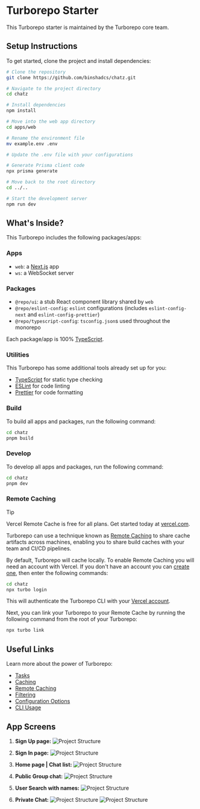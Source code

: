 # Turborepo Starter

This Turborepo starter is maintained by the Turborepo core team.

## Setup Instructions

To get started, clone the project and install dependencies:

```sh
# Clone the repository
git clone https://github.com/binshadcs/chatz.git

# Navigate to the project directory
cd chatz

# Install dependencies
npm install

# Move into the web app directory
cd apps/web

# Rename the environment file
mv example.env .env

# Update the .env file with your configurations

# Generate Prisma client code
npx prisma generate

# Move back to the root directory
cd ../..

# Start the development server
npm run dev
```

## What's Inside?

This Turborepo includes the following packages/apps:

### Apps

- `web`: a [Next.js](https://nextjs.org/) app
- `ws`: a WebSocket server

### Packages

- `@repo/ui`: a stub React component library shared by `web`
- `@repo/eslint-config`: `eslint` configurations (includes `eslint-config-next` and `eslint-config-prettier`)
- `@repo/typescript-config`: `tsconfig.json`s used throughout the monorepo

Each package/app is 100% [TypeScript](https://www.typescriptlang.org/).

### Utilities

This Turborepo has some additional tools already set up for you:

- [TypeScript](https://www.typescriptlang.org/) for static type checking
- [ESLint](https://eslint.org/) for code linting
- [Prettier](https://prettier.io) for code formatting

### Build

To build all apps and packages, run the following command:

```sh
cd chatz
pnpm build
```

### Develop

To develop all apps and packages, run the following command:

```sh
cd chatz
pnpm dev
```

### Remote Caching

> [!TIP]
> Vercel Remote Cache is free for all plans. Get started today at [vercel.com](https://vercel.com/signup?/signup?utm_source=remote-cache-sdk&utm_campaign=free_remote_cache).

Turborepo can use a technique known as [Remote Caching](https://turbo.build/repo/docs/core-concepts/remote-caching) to share cache artifacts across machines, enabling you to share build caches with your team and CI/CD pipelines.

By default, Turborepo will cache locally. To enable Remote Caching you will need an account with Vercel. If you don't have an account you can [create one](https://vercel.com/signup?utm_source=turborepo-examples), then enter the following commands:

```sh
cd chatz
npx turbo login
```

This will authenticate the Turborepo CLI with your [Vercel account](https://vercel.com/docs/concepts/personal-accounts/overview).

Next, you can link your Turborepo to your Remote Cache by running the following command from the root of your Turborepo:

```sh
npx turbo link
```

## Useful Links

Learn more about the power of Turborepo:

- [Tasks](https://turbo.build/repo/docs/core-concepts/monorepos/running-tasks)
- [Caching](https://turbo.build/repo/docs/core-concepts/caching)
- [Remote Caching](https://turbo.build/repo/docs/core-concepts/remote-caching)
- [Filtering](https://turbo.build/repo/docs/core-concepts/monorepos/filtering)
- [Configuration Options](https://turbo.build/repo/docs/reference/configuration)
- [CLI Usage](https://turbo.build/repo/docs/reference/command-line-reference)

## App Screens
1. **Sign Up page:**
![Project Structure](https://ik.imagekit.io/binshadcs/alps/wep/Screenshot%202025-02-13%20at%202.05.50%E2%80%AFPM.png?updatedAt=1739436355433)

2. **Sign In page:**
![Project Structure](https://ik.imagekit.io/binshadcs/alps/wep/Screenshot%202025-02-13%20at%202.05.41%E2%80%AFPM.png?updatedAt=1739436275957)

3. **Home page | Chat list:**
![Project Structure](https://ik.imagekit.io/binshadcs/alps/wep/Screenshot%202025-02-13%20at%202.03.22%E2%80%AFPM.png?updatedAt=1739436354961)

4. **Public Group chat:**
![Project Structure](https://ik.imagekit.io/binshadcs/alps/wep/Screenshot%202025-02-13%20at%202.04.27%E2%80%AFPM.png?updatedAt=1739436275341)

5. **User Search with names:**
![Project Structure](https://ik.imagekit.io/binshadcs/alps/wep/Screenshot%202025-02-13%20at%202.03.58%E2%80%AFPM.png?updatedAt=1739436275552)

6. **Private Chat:**
![Project Structure](https://ik.imagekit.io/binshadcs/alps/wep/Screenshot%202025-02-13%20at%202.05.27%E2%80%AFPM.png?updatedAt=1739436355245)
![Project Structure](https://ik.imagekit.io/binshadcs/alps/wep/Screenshot%202025-02-13%20at%202.05.08%E2%80%AFPM.png?updatedAt=1739436275299)

